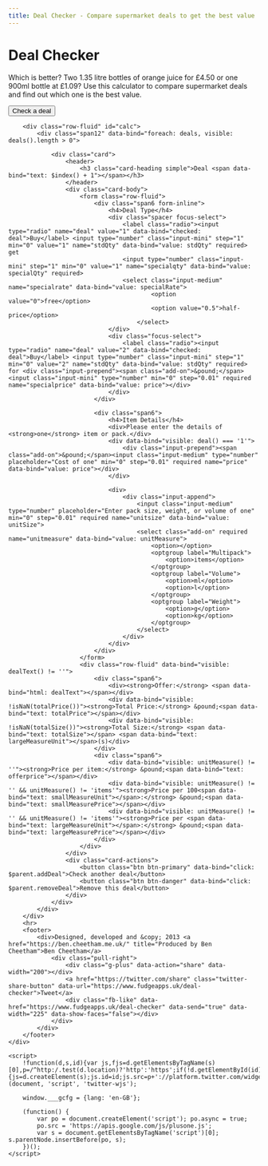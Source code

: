 ```yaml
---
title: Deal Checker - Compare supermarket deals to get the best value 
---
```

<!DOCTYPE html>
<html lang="en-GB" itemscope itemtype="http://schema.org/Article" manifest="cache.manifest">
<head>
	<meta charset="UTF-8">
	<meta content="IE=edge,chrome=1" name="X-UA-Compatible">
	<meta name="viewport" content="width=device-width">
	<meta name="mobile-web-app-capable" content="yes">
	<title>Deal Checker - Compare supermarket deals to get the best value</title>
	<link href="https://fonts.googleapis.com/css?family=Roboto:400,300,700" rel="stylesheet">
	<link href="/assets/css/bootplus.min.css" rel="stylesheet">
	<link href="/assets/css/bootplus-responsive.min.css" rel="stylesheet">
	<script src="https://ajax.aspnetcdn.com/ajax/jQuery/jquery-2.2.1.min.js"></script>
	<script src="https://maxcdn.bootstrapcdn.com/twitter-bootstrap/2.3.2/js/bootstrap.min.js"></script>
	<script src="https://ajax.aspnetcdn.com/ajax/knockout/knockout-2.2.1.js"></script>
	<script src="https://ssl.google-analytics.com/ga.js" async></script>
	<script>
        var _gaq = _gaq || [];
        _gaq.push(['_setAccount', 'UA-19491723-3']);
        _gaq.push(['_trackPageview']);
        
        var Deal = function (data) {
            "use strict";
            var self = this;
            this.deal = ko.observable(data.deal);
            this.stdQty = ko.observable(data.stdQty);
            this.specialRate = ko.observable(data.specialRate);
            this.specialQty = ko.observable(data.specialQty);
            this.price = ko.observable(data.price);
            this.unitSize = ko.observable(data.unitSize);
            this.unitMeasure = ko.observable(data.unitMeasure);

            this.setDeal = function (d) { self.deal(d); };

            this.totalSize = ko.computed(function () {
                var size = this.unitSize();
                if (this.unitMeasure() === 'ml' || this.unitMeasure() === 'g') { size = size / 1000; }
                return size * (Number(this.stdQty()) + Number(this.specialQty()));
            }, this);

            this.totalPrice = ko.computed(function () {
                switch (Number(this.deal())) {
                    case 1:
                        return ((this.price() * this.stdQty()) + ((this.price() * this.specialQty()) * this.specialRate())).toFixed(2);
                    case 2:
                        return (Number(this.price())).toFixed(2);
                }
            }, this);

            this.dealText = ko.computed(function () {
                switch (Number(this.deal())) {
                    case 1:
                        return "Buy " + this.stdQty() + " get " + this.specialQty() + " " + this.specialRateText();
                    case 2:
                        return "Buy " + this.stdQty() + " for &pound;" + Number(this.price()).toFixed(2);
                }
                return '';
            }, this);

            this.specialRateText = ko.computed(function () {
                switch (Number(this.specialRate())) {
                    case 0:
                        return "free";
                    case 0.5:
                        return "half price";
                }
            }, this);

            this.largeMeasurePrice = ko.computed(function () {
                var p = (this.totalPrice() / this.totalSize()).toFixed(2);
                if (isNaN(p)) { return; }
                return p;
            }, this);

            this.smallMeasurePrice = ko.computed(function () {
                var p = (this.largeMeasurePrice() / 10).toFixed(2);
                if (isNaN(p)) { return; }
                return p;
            }, this);

            this.smallMeasureUnit = ko.computed(function () {
                switch (this.unitMeasure()) {
                    case "g":
                    case "kg":
                        return "g";
                    case "ml":
                    case "l":
                        return "ml";
                }
            }, this);

            this.largeMeasureUnit = ko.computed(function () {
                switch (this.unitMeasure()) {
                    case "g":
                    case "kg":
                        return "kg";
                    case "ml":
                    case "l":
                        return "litre";
                    case "items":
                        return "item";
                }
            }, this);

            this.offerprice = ko.computed(function () {
                var p = (this.totalPrice() / (Number(this.stdQty()) + Number(this.specialQty()))).toFixed(2);
                if (this.unitMeasure() === "items") {
                    p = (p / this.unitSize()).toFixed(2);
                }
                return p;
            }, this);

            this.deal.subscribe(function (newValue) { if (newValue === '2') { self.specialQty(0); } });
        };

        var DealsViewModel = function () {
            "use strict";
            var self = this;
            self.deals = ko.observableArray([]);
            self.addDeal = function () { self.deals.push(new Deal({ stdQty: 1, specialQty: 1, price: 0, calculated: true })); };
            self.removeDeal = function (deal) { self.deals.remove(deal); };
        };
        var dvm;
        $(function () {
            "use strict";
            dvm = new DealsViewModel();
            dvm.addDeal();
            ko.applyBindings(dvm);
            $('#newDeal').on('click', function () { dvm.addDeal(); });
            $(document).on('focus', 'input[type="number"]', function () { var e = $(this), val = e.val(); if (val !== '') { e.data('val', val); e.val(''); } }).on('blur', 'input[type="number"]', function () { var e = $(this), val = e.val(); if (val === '') { e.val(e.data('val')); } });
        });
    </script>
    <style>
        .input-append select.add-on {
            min-height: 31px;
            padding: 0;
            background: #fff;
        }
        .spacer {
            margin-bottom: 10px;
        }
        select.input-medium {
            min-height: 31px;
        }
    </style>
    <meta itemprop="name" content="Deal Checker - Compare supermarket deals to get the best value">
    <meta itemprop="description" content="Which is better? Two 1.35 litre bottles of orange juice for &pound;4.50 or one 900ml bottle at &pound;1.09? Use this calculator to compare supermarket deals and find out which one is the best value.">
</head>
<body>
    <div id="fb-root"></div>
    <script>
        (function(d, s, id) {
        var js, fjs = d.getElementsByTagName(s)[0];
        if (d.getElementById(id)) return;
        js = d.createElement(s); js.id = id;
        js.src = "https://connect.facebook.net/en_GB/all.js#xfbml=1&status=0";
        fjs.parentNode.insertBefore(js, fjs);
        }(document, 'script', 'facebook-jssdk'));
    </script>
    <div class="container">
        <div class="row">
            <div class="span12">
                <h1>Deal Checker</h1>
                <p class="lead">Which is better? Two 1.35 litre bottles of orange juice for &pound;4.50 or one 900ml bottle at &pound;1.09? Use this calculator to compare supermarket deals and find out which one is the best value.</p>
                <p data-bind="visible: deals().length === 0"><button class="btn btn-primary" id="newDeal">Check a deal</button></p>
            </div>
        </div>
        
        <div class="row-fluid" id="calc">
            <div class="span12" data-bind="foreach: deals, visible: deals().length > 0">
            
                <div class="card">
                    <header>
                        <h3 class="card-heading simple">Deal <span data-bind="text: $index() + 1"></span></h3>
                    </header>
                    <div class="card-body">
                        <form class="row-fluid">
                            <div class="span6 form-inline">
                                <h4>Deal Type</h4>
                                <div class="spacer focus-select">
                                    <label class="radio"><input type="radio" name="deal" value="1" data-bind="checked: deal">Buy</label> <input type="number" class="input-mini" step="1" min="0" value="1" name="stdQty" data-bind="value: stdQty" required> get 
                                    <input type="number" class="input-mini" step="1" min="0" value="1" name="specialqty" data-bind="value: specialQty" required> 
                                    <select class="input-medium" name="specialrate" data-bind="value: specialRate">
                                            <option value="0">free</option>
                                            <option value="0.5">half-price</option>
                                        </select>
                                </div>
                                <div class="focus-select">
                                    <label class="radio"><input type="radio" name="deal" value="2" data-bind="checked: deal">Buy</label> <input type="number" class="input-mini" step="1" min="0" value="2" name="stdQty" data-bind="value: stdQty" required> for <div class="input-prepend"><span class="add-on">&pound;</span><input class="input-mini" type="number" min="0" step="0.01" required name="specialprice" data-bind="value: price"></div>
                                </div>
                            </div>

                            <div class="span6">
                                <h4>Item Details</h4>
                                <div>Please enter the details of <strong>one</strong> item or pack.</div>
                                <div data-bind="visible: deal() === '1'">
                                    <div class="input-prepend"><span class="add-on">&pound;</span><input class="input-medium" type="number" placeholder="Cost of one" min="0" step="0.01" required name="price" data-bind="value: price"></div>
                                </div>
                                
                                <div>
                                    <div class="input-append">
                                        <input class="input-medium" type="number" placeholder="Enter pack size, weight, or volume of one" min="0" step="0.01" required name="unitsize" data-bind="value: unitSize">
                                        <select class="add-on" required name="unitmeasure" data-bind="value: unitMeasure">
                                            <option></option>
                                            <optgroup label="Multipack">
                                                <option>items</option>
                                            </optgroup>
                                            <optgroup label="Volume">
                                                <option>ml</option>
                                                <option>l</option>
                                            </optgroup>
                                            <optgroup label="Weight">
                                                <option>g</option>
                                                <option>kg</option>
                                            </optgroup>
                                        </select>
                                    </div>
                                </div>
                            </div>
                        </form>
                        <div class="row-fluid" data-bind="visible: dealText() != ''">
                            <div class="span6">
                                <div><strong>Offer:</strong> <span data-bind="html: dealText"></span></div>
                                <div data-bind="visible: !isNaN(totalPrice())"><strong>Total Price:</strong> &pound;<span data-bind="text: totalPrice"></span></div>
                                <div data-bind="visible: !isNaN(totalSize())"><strong>Total Size:</strong> <span data-bind="text: totalSize"></span> <span data-bind="text: largeMeasureUnit"></span>(s)</div>
                            </div>
                            <div class="span6">
                                <div data-bind="visible: unitMeasure() != ''"><strong>Price per item:</strong> &pound;<span data-bind="text: offerprice"></span></div>
                                <div data-bind="visible: unitMeasure() != '' && unitMeasure() != 'items'"><strong>Price per 100<span data-bind="text: smallMeasureUnit"></span>:</strong> &pound;<span data-bind="text: smallMeasurePrice"></span></div>
                                <div data-bind="visible: unitMeasure() != '' && unitMeasure() != 'items'"><strong>Price per <span data-bind="text: largeMeasureUnit"></span>:</strong> &pound;<span data-bind="text: largeMeasurePrice"></span></div>
                            </div>
                        </div>
                    </div>
                    <div class="card-actions">
                        <button class="btn btn-primary" data-bind="click: $parent.addDeal">Check another deal</button>
                        <button class="btn btn-danger" data-bind="click: $parent.removeDeal">Remove this deal</button>
                    </div>
                </div>
            </div>
        </div>
        <hr>
        <footer>
            <div>Designed, developed and &copy; 2013 <a href="https://ben.cheetham.me.uk/" title="Produced by Ben Cheetham">Ben Cheetham</a>
                <div class="pull-right">
                    <div class="g-plus" data-action="share" data-width="200"></div>
                    <a href="https://twitter.com/share" class="twitter-share-button" data-url="https://www.fudgeapps.uk/deal-checker">Tweet</a>
                    <div class="fb-like" data-href="https://www.fudgeapps.uk/deal-checker" data-send="true" data-width="225" data-show-faces="false"></div>
                </div>
            </div>	
        </footer>
    </div>

    <script>
        !function(d,s,id){var js,fjs=d.getElementsByTagName(s)[0],p=/^http:/.test(d.location)?'http':'https';if(!d.getElementById(id)){js=d.createElement(s);js.id=id;js.src=p+'://platform.twitter.com/widgets.js';fjs.parentNode.insertBefore(js,fjs);}}(document, 'script', 'twitter-wjs');

        window.___gcfg = {lang: 'en-GB'};

        (function() {
            var po = document.createElement('script'); po.async = true;
            po.src = 'https://apis.google.com/js/plusone.js';
            var s = document.getElementsByTagName('script')[0]; s.parentNode.insertBefore(po, s);
        })();
    </script>
</body>
</html>
